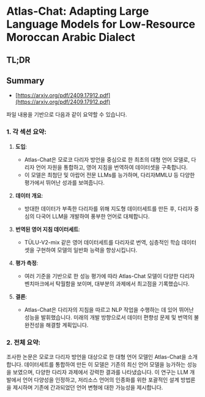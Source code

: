 # Atlas-Chat: Adapting Large Language Models for Low-Resource Moroccan Arabic Dialect
## TL;DR
## Summary
- [https://arxiv.org/pdf/2409.17912.pdf](https://arxiv.org/pdf/2409.17912.pdf)

파일 내용을 기반으로 다음과 같이 요약할 수 있습니다.

### 1. 각 섹션 요약:
1. **도입**:
   - Atlas-Chat은 모로코 다리자 방언을 중심으로 한 최초의 대형 언어 모델로, 다리자 언어 자원을 통합하고, 영어 지침을 번역하여 데이터셋을 구축합니다.
   - 이 모델은 최첨단 및 아랍어 전문 LLMs를 능가하며, 다리자MMLU 등 다양한 평가에서 뛰어난 성과를 보여줍니다.

2. **데이터 개요**:
   - 방대한 데이터가 부족한 다리자를 위해 지도형 데이터세트를 만든 후, 다리자 중심의 다국어 LLM을 개발하여 풍부한 언어로 대체합니다.

3. **번역된 영어 지침 데이터세트**:
   - TÜLU-V2-mix 같은 영어 데이터세트를 다리자로 번역, 심층적인 학습 데이터셋을 구현하여 모델의 일반화 능력을 향상시킵니다.

4. **평가 측정**:
   - 여러 기준을 기반으로 한 성능 평가에 따라 Atlas-Chat 모델이 다양한 다리자 벤치마크에서 탁월함을 보이며, 대부분의 과제에서 최고점을 기록했습니다.

5. **결론**:
   - Atlas-Chat은 다리자의 지침을 따르고 NLP 작업을 수행하는 데 있어 뛰어난 성능을 발휘했습니다. 미래의 개발 방향으로서 데이터 편향성 문제 및 번역의 불완전성을 해결할 계획입니다.

### 2. 전체 요약:
조사한 논문은 모로코 다리자 방언을 대상으로 한 대형 언어 모델인 Atlas-Chat을 소개합니다. 데이터세트를 통합하여 만든 이 모델은 기존의 최신 언어 모델을 능가하는 성능을 보였으며, 다양한 다리자 과제에서 강력한 결과를 나타냈습니다. 이 연구는 LLM 개발에서 언어 다양성을 인정하고, 저리소스 언어의 인종화를 위한 포괄적인 설계 방법론을 제시하며 기존에 간과되었던 언어 변형에 대한 가능성을 제시합니다.